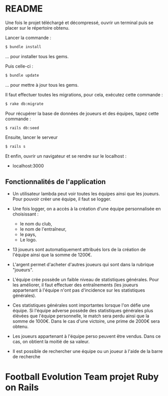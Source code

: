 # README 

Une fois le projet téléchargé et décompressé, ouvrir un terminal puis se placer sur le répertoire obtenu.

Lancer la commande :
```sh
$ bundle install
```
... pour installer tous les gems.

Puis celle-ci :
```sh
$ bundle update
```
... pour mettre à jour tous les gems.

Il faut effectuer toutes les migrations, pour cela, exécutez cette commande :
```sh
$ rake db:migrate
```
Pour récupérer la base de données de joueurs et des équipes, tapez cette commande :
```sh
$ rails db:seed
```
Ensuite, lancer le serveur 
```sh
$ rails s
```

Et enfin, ouvrir un navigateur et se rendre sur le localhost : 
* localhost:3000


## Fonctionnalités de l'application

* Un utilisateur lambda peut voir toutes les équipes ainsi que les joueurs. Pour pouvoir créer une équipe, il faut se logger.

* Une fois logger, on a accès à la création d'une équipe personnalisée en choisissant :
  * le nom du club,
  * le nom de l'entraîneur,
  * le pays,
  * Le logo.
  
 * 13 joueurs sont automatiquement attribués lors de la création de l'équipe ainsi que la somme de 1200€.
 * L'argent permet d'acheter d'autres joueurs qui sont dans la rubrique "joueurs".
 * L'équipe crée possède un faible niveau de statistiques générales. Pour les améliorer, il faut effectuer des entraînements (les joueurs appartenant à l'équipe n'ont pas d'incidence sur les statistiques générales).
 * Ces statistiques générales sont importantes lorsque l'on défie une équipe. Si l'équipe adverse possède des statistiques générales plus élévées que l'équipe personnelle, le match sera perdu ainsi que la somme de 1000€. Dans le cas d'une victoire, une prime de 2000€ sera obtenu.
 * Les joueurs appartenant à l'équipe perso peuvent être vendus. Dans ce cas, on obtient la moitié de sa valeur.
 * Il est possible de rechercher une équipe ou un joueur à l'aide de la barre de recherche

# Football Evolution Team projet Ruby on Rails
